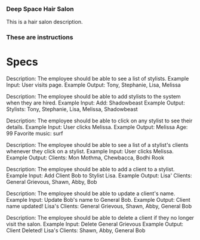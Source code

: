 ### Deep Space Hair Salon

This is a hair salon description.

### These are instructions

# Specs

Description: The employee should be able to see a list of stylists.
Example Input: User visits page.
Example Output: Tony, Stephanie, Lisa, Melissa


Description: The employee should be able to add stylists to the system when they are hired.
Example Input: Add: Shadowbeast
Example Output: Stylists: Tony, Stephanie, Lisa, Melissa, Shadowbeast

Description: The employee should be able to click on any stylist to see their details.
Example Input: User clicks Melissa.
Example Output: Melissa Age: 99 Favorite music: surf

Description: The employee should be able to see a list of a stylist's clients whenever they click on a stylist.
Example Input: User clicks Melissa.
Example Output: Clients: Mon Mothma, Chewbacca, Bodhi Rook

Description: The employee should be able to add a client to a stylist.
Example Input: Add Client Bob to Stylist Lisa.
Example Output: Lisa' Clients: General Grievous, Shawn, Abby, Bob

Description: The employee should be able to update a client's name.
Example Input: Update Bob's name to General Bob.
Example Output: Client name updated! Lisa's Clients: General Grievous, Shawn, Abby, General Bob

Description: The employee should be able to delete a client if they no longer visit the salon.
Example Input: Delete General Grievous
Example Output: Client Deleted! Lisa's Clients: Shawn, Abby, General Bob
